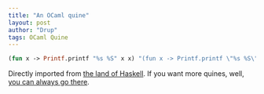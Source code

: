 ```yaml
---
title: "An OCaml quine"
layout: post
author: "Drup"
tags: OCaml Quine
---
```


```ocaml
(fun x -> Printf.printf "%s %S" x x) "(fun x -> Printf.printf \"%s %S\" x x)"
```
<!--more-->

Directly imported from [the land of Haskell](http://lambda.jstolarek.com/2012/04/yet-another-quine-in-haskell/). If you want more quines, well, [you can always go there](https://github.com/mame/quine-relay).
